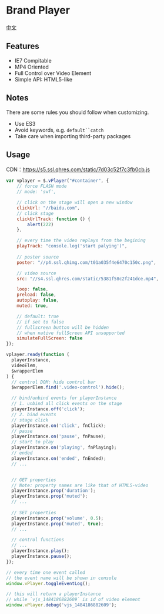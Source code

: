 # Brand Player

[中文](./README_ZH.md)

## Features

- IE7 Compitable
- MP4 Oriented
- Full Control over Video Element 
- Simple API: HTML5-like

## Notes

There are some rules you should follow when customizing.

- Use ES3
- Avoid keywords, e.g. `default``catch`
- Take care when importing third-party packages
 

## Usage

CDN：https://s5.ssl.qhres.com/static/7d03c52f7c3fb0cb.js

```javascript
var vplayer = $.vPlayer("#container", {
    // force FLASH mode
    // mode: 'swf',

    // click on the stage will open a new window
    clickUrl: "//baidu.com",
    // click stage
    clickUrlTrack: function () {
        alert(222)
    },

    // every time the video replays from the begining
    playTrack: "console.log('start palying')",
    
    // poster source
    poster: "//p4.ssl.qhimg.com/t01a035f4e6470c150c.png",

    // video source
    src: "//s4.ssl.qhres.com/static/5381f58c2f241dce.mp4",

    loop: false,
    preload: false,
    autoplay: false,
    muted: true,

    // default: true
    // if set to false
    // fullscreen button will be hidden
    // when native fullScreen API unsupported
    simulateFullScreen: false
});

vplayer.ready(function (
  playerInstance,
  videoElem,
  $wrapperElem
) {
  // control DOM: hide control bar
  $wrapperElem.find('.video-control').hide();

  // bind/unbind events for playerInstance
  // 1. unbind all click events on the stage
  playerInstance.off('click');
  // 2. bind events
  // stage click
  playerInstance.on('click', fnClick);
  // pause
  playerInstance.on('pause', fnPause);
  // start to play
  playerInstance.on('playing', fnPlaying);
  // ended
  playerInstance.on('ended', fnEnded);
  // ...


  // GET properties
  // Note: property names are like that of HTML5-video
  playerInstance.prop('duration');
  playerInstance.prop('muted');
  // ...
  
  // SET properties
  playerInstance.prop('volume', 0.5);
  playerInstance.prop('muted', true);
  // ...

  // control functions
  // ...
  playerInstance.play();
  playerInstance.pause();
});

// every time one event called
// the event name will be shown in console
window.vPlayer.toggleEventLog();

// this will return a playerInstance
// while `vjs_1484186882609` is id of video element
window.vPlayer.debug('vjs_1484186882609');

```
